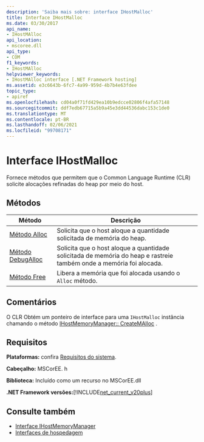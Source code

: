 ```yaml
---
description: 'Saiba mais sobre: interface IHostMalloc'
title: Interface IHostMalloc
ms.date: 03/30/2017
api_name:
- IHostMAlloc
api_location:
- mscoree.dll
api_type:
- COM
f1_keywords:
- IHostMAlloc
helpviewer_keywords:
- IHostMAlloc interface [.NET Framework hosting]
ms.assetid: e3c6643b-6fc7-4a99-959d-4b7b4e63fdee
topic_type:
- apiref
ms.openlocfilehash: cd04a0f71fd429ea10b9edcce02806f4afa57148
ms.sourcegitcommit: ddf7edb67715a5b9a45e3dd44536dabc153c1de0
ms.translationtype: MT
ms.contentlocale: pt-BR
ms.lasthandoff: 02/06/2021
ms.locfileid: "99708171"
---
```

# <a name="ihostmalloc-interface"></a>Interface IHostMalloc

Fornece métodos que permitem que o Common Language Runtime (CLR) solicite alocações refinadas do heap por meio do host.  
  
## <a name="methods"></a>Métodos  
  
|Método|Descrição|  
|------------|-----------------|  
|[Método Alloc](ihostmalloc-alloc-method.md)|Solicita que o host aloque a quantidade solicitada de memória do heap.|  
|[Método DebugAlloc](ihostmalloc-debugalloc-method.md)|Solicita que o host aloque a quantidade solicitada de memória do heap e rastreie também onde a memória foi alocada.|  
|[Método Free](ihostmalloc-free-method.md)|Libera a memória que foi alocada usando o `Alloc` método.|  
  
## <a name="remarks"></a>Comentários  

 O CLR Obtém um ponteiro de interface para uma `IHostMalloc` instância chamando o método [IHostMemoryManager:: CreateMAlloc](ihostmemorymanager-createmalloc-method.md) .  
  
## <a name="requirements"></a>Requisitos  

 **Plataformas:** confira [Requisitos do sistema](../../get-started/system-requirements.md).  
  
 **Cabeçalho:** MSCorEE. h  
  
 **Biblioteca:** Incluído como um recurso no MSCorEE.dll  
  
 **.NET Framework versões:**[!INCLUDE[net_current_v20plus](../../../../includes/net-current-v20plus-md.md)]  
  
## <a name="see-also"></a>Consulte também

- [Interface IHostMemoryManager](ihostmemorymanager-interface.md)
- [Interfaces de hospedagem](hosting-interfaces.md)

